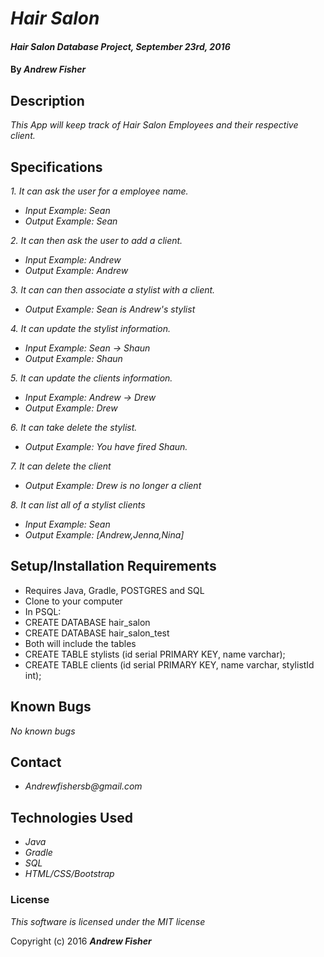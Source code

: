 # _Hair Salon_

#### _Hair Salon Database Project, September 23rd, 2016_

#### By _**Andrew Fisher**_

## Description

_This App will keep track of Hair Salon Employees and their respective client._

## Specifications

_1. It can ask the user for a employee name._
* _Input Example: Sean_
* _Output Example: Sean_

_2. It can then ask the user to add a client._
* _Input Example: Andrew_
* _Output Example: Andrew_

_3. It can can then associate a stylist with a client._
* _Output Example: Sean is Andrew's stylist_

_4. It can update the stylist information._
* _Input Example: Sean -> Shaun_
* _Output Example: Shaun_

_5. It can update the clients information._
* _Input Example: Andrew -> Drew_
* _Output Example: Drew_

_6. It can take delete the stylist._
* _Output Example: You have fired Shaun._

_7. It can delete the client_
* _Output Example: Drew is no longer a client_

_8. It can list all of a stylist clients_
* _Input Example: Sean_
* _Output Example: [Andrew,Jenna,Nina]_

## Setup/Installation Requirements

* Requires Java, Gradle, POSTGRES and SQL
* Clone to your computer
* In PSQL:
* CREATE DATABASE hair\_salon
* CREATE DATABASE hair\_salon\_test
* Both will include the tables
* CREATE TABLE stylists (id serial PRIMARY KEY, name varchar);
* CREATE TABLE clients (id serial PRIMARY KEY, name varchar, stylistId int);

## Known Bugs

_No known bugs_


## Contact
* _Andrewfishersb@gmail.com_

## Technologies Used

* _Java_
* _Gradle_
* _SQL_
* _HTML/CSS/Bootstrap_


### License

*This software is licensed under the MIT license*

Copyright (c) 2016 **_Andrew Fisher_**
